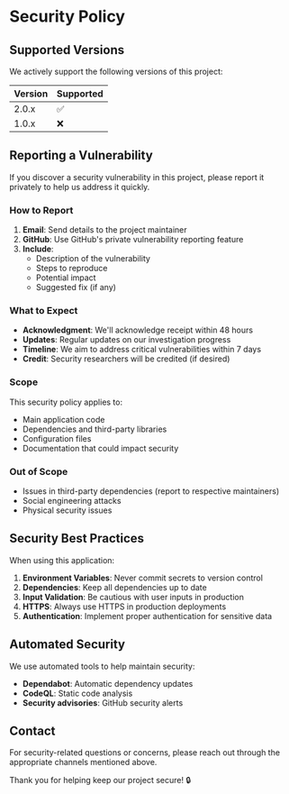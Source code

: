 # Security Policy

## Supported Versions

We actively support the following versions of this project:

| Version | Supported          |
| ------- | ------------------ |
| 2.0.x   | :white_check_mark: |
| 1.0.x   | :x:                |

## Reporting a Vulnerability

If you discover a security vulnerability in this project, please report it privately to help us address it quickly.

### How to Report

1. **Email**: Send details to the project maintainer
2. **GitHub**: Use GitHub's private vulnerability reporting feature
3. **Include**: 
   - Description of the vulnerability
   - Steps to reproduce
   - Potential impact
   - Suggested fix (if any)

### What to Expect

- **Acknowledgment**: We'll acknowledge receipt within 48 hours
- **Updates**: Regular updates on our investigation progress
- **Timeline**: We aim to address critical vulnerabilities within 7 days
- **Credit**: Security researchers will be credited (if desired)

### Scope

This security policy applies to:
- Main application code
- Dependencies and third-party libraries
- Configuration files
- Documentation that could impact security

### Out of Scope

- Issues in third-party dependencies (report to respective maintainers)
- Social engineering attacks
- Physical security issues

## Security Best Practices

When using this application:

1. **Environment Variables**: Never commit secrets to version control
2. **Dependencies**: Keep all dependencies up to date
3. **Input Validation**: Be cautious with user inputs in production
4. **HTTPS**: Always use HTTPS in production deployments
5. **Authentication**: Implement proper authentication for sensitive data

## Automated Security

We use automated tools to help maintain security:

- **Dependabot**: Automatic dependency updates
- **CodeQL**: Static code analysis
- **Security advisories**: GitHub security alerts

## Contact

For security-related questions or concerns, please reach out through the appropriate channels mentioned above.

Thank you for helping keep our project secure! 🔒